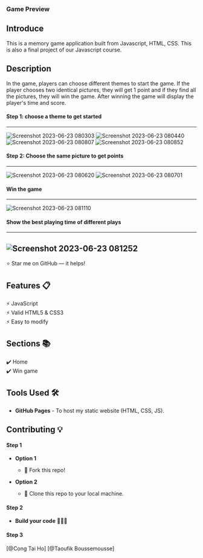 ### Game Preview
## Introduce
This is a memory game application built from Javascript, HTML, CSS. This is also a final project of our Javascript course.
## Description
In the game, players can choose different themes to start the game. If the player chooses two identical pictures, they will get 1 point and if they find all the pictures, they will win the game. 
After winning the game will display the player's time and score.

#### Step 1: choose a theme to get started
---
![Screenshot 2023-06-23 080303](https://github.com/congtaiho/Memory-Game/assets/132761655/c0682175-ad92-4ebf-8fa5-33095a8ed962)
![Screenshot 2023-06-23 080440](https://github.com/congtaiho/Memory-Game/assets/132761655/1e8c9dfa-5b0f-4ea8-adf3-df1bee7eea08)
![Screenshot 2023-06-23 080807](https://github.com/congtaiho/Memory-Game/assets/132761655/5bc33155-f1f3-4c5f-8a45-f7c0ba0515aa)
![Screenshot 2023-06-23 080852](https://github.com/congtaiho/Memory-Game/assets/132761655/790cb9f1-78a6-4bbc-a905-6f389702bc80)

#### Step 2: Choose the same picture to get points
---
![Screenshot 2023-06-23 080620](https://github.com/congtaiho/Memory-Game/assets/132761655/88139718-d2a5-44af-8415-662e819a4530)
![Screenshot 2023-06-23 080701](https://github.com/congtaiho/Memory-Game/assets/132761655/16846268-7775-4daf-a3ae-361233162768)

#### Win the game
---
![Screenshot 2023-06-23 081110](https://github.com/congtaiho/Memory-Game/assets/132761655/7f41cfb8-5292-484e-9496-ad4c8e7e543a)

#### Show the best playing time of different plays
---
![Screenshot 2023-06-23 081252](https://github.com/congtaiho/Memory-Game/assets/132761655/bfed8bd5-2617-442a-a2d3-ffc0048364eb)
---

:star: Star me on GitHub — it helps!

## Features 📋
⚡️ JavaScript\
⚡️ Valid HTML5 & CSS3\
⚡️ Easy to modify

## Sections 📚
✔️ Home\
✔️ Win game

## Tools Used 🛠️
* <b>GitHub Pages</b> - To host my static website (HTML, CSS, JS).

## Contributing 💡
#### Step 1

- **Option 1**
    - 🍴 Fork this repo!

- **Option 2**
    - 👯 Clone this repo to your local machine.


#### Step 2

- **Build your code** 🔨🔨🔨

#### Step 3
[@Cong Tai Ho] [@Taoufik Boussemousse]










